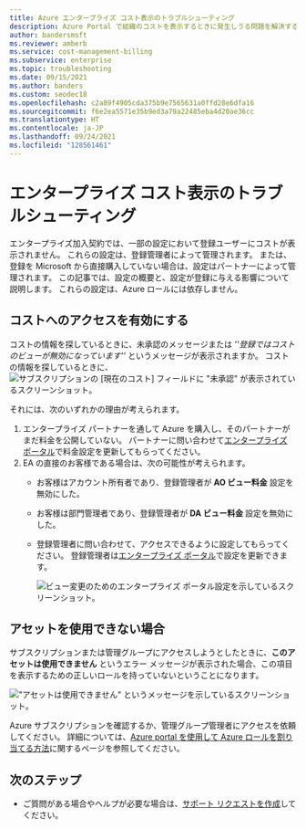 ```yaml
---
title: Azure エンタープライズ コスト表示のトラブルシューティング
description: Azure Portal で組織のコストを表示するときに発生しうる問題を解決する方法を説明します。
author: bandersmsft
ms.reviewer: amberb
ms.service: cost-management-billing
ms.subservice: enterprise
ms.topic: troubleshooting
ms.date: 09/15/2021
ms.author: banders
ms.custom: seodec18
ms.openlocfilehash: c2a89f4905cda375b9e7565631a0ffd28e6dfa16
ms.sourcegitcommit: f6e2ea5571e35b9ed3a79a22485eba4d20ae36cc
ms.translationtype: HT
ms.contentlocale: ja-JP
ms.lasthandoff: 09/24/2021
ms.locfileid: "128561461"
---
```

# <a name="troubleshoot-enterprise-cost-views"></a>エンタープライズ コスト表示のトラブルシューティング

エンタープライズ加入契約では、一部の設定において登録ユーザーにコストが表示されません。  これらの設定は、登録管理者によって管理されます。 または、登録を Microsoft から直接購入していない場合は、設定はパートナーによって管理されます。  この記事では、設定の概要と、設定が登録に与える影響について説明します。 これらの設定は、Azure ロールには依存しません。

## <a name="enable-access-to-costs"></a>コストへのアクセスを有効にする

コストの情報を探しているときに、未承認のメッセージまたは *''登録ではコストのビューが無効になっています''* というメッセージが表示されますか。 コストの情報を探しているときに、
![サブスクリプションの [現在のコスト] フィールドに "未承認" が表示されているスクリーンショット。](./media/enterprise-mgmt-grp-troubleshoot-cost-view/unauthorized.png)

それには、次のいずれかの理由が考えられます。

1. エンタープライズ パートナーを通して Azure を購入し、そのパートナーがまだ料金を公開していない。 パートナーに問い合わせて[エンタープライズ ポータル](https://ea.azure.com)で料金設定を更新してもらってください。
2. EA の直接のお客様である場合は、次の可能性が考えられます。
    * お客様はアカウント所有者であり、登録管理者が **AO ビュー料金** 設定を無効にした。  
    * お客様は部門管理者であり、登録管理者が **DA ビュー料金** 設定を無効にした。
    * 登録管理者に問い合わせて、アクセスできるように設定してもらってください。 登録管理者は[エンタープライズ ポータル](https://ea.azure.com/manage/enrollment)で設定を更新できます。

      ![ビュー変更のためのエンタープライズ ポータル設定を示しているスクリーンショット。](./media/enterprise-mgmt-grp-troubleshoot-cost-view/ea-portal-settings.png)

## <a name="asset-is-unavailable"></a>アセットを使用できない場合

サブスクリプションまたは管理グループにアクセスしようとしたときに、**このアセットは使用できません** というエラー メッセージが表示された場合、この項目を表示するための正しいロールを持っていないということになります。  

!["アセットは使用できません" というメッセージを示しているスクリーンショット。](./media/enterprise-mgmt-grp-troubleshoot-cost-view/asset-not-found.png)

Azure サブスクリプションを確認するか、管理グループ管理者にアクセスを依頼してください。 詳細については、[Azure portal を使用して Azure ロールを割り当てる方法](../../role-based-access-control/role-assignments-portal.md)に関するページを参照してください。

## <a name="next-steps"></a>次のステップ
- ご質問がある場合やヘルプが必要な場合は、[サポート リクエストを作成](https://go.microsoft.com/fwlink/?linkid=2083458)してください。
